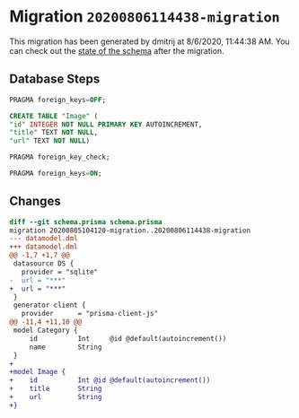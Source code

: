 # Migration `20200806114438-migration`

This migration has been generated by dmitrij at 8/6/2020, 11:44:38 AM.
You can check out the [state of the schema](./schema.prisma) after the migration.

## Database Steps

```sql
PRAGMA foreign_keys=OFF;

CREATE TABLE "Image" (
"id" INTEGER NOT NULL PRIMARY KEY AUTOINCREMENT,
"title" TEXT NOT NULL,
"url" TEXT NOT NULL)

PRAGMA foreign_key_check;

PRAGMA foreign_keys=ON;
```

## Changes

```diff
diff --git schema.prisma schema.prisma
migration 20200805104120-migration..20200806114438-migration
--- datamodel.dml
+++ datamodel.dml
@@ -1,7 +1,7 @@
 datasource DS {
   provider = "sqlite"
-  url = "***"
+  url = "***"
 }
 generator client {
   provider      = "prisma-client-js"
@@ -11,4 +11,10 @@
 model Category {
     id          Int     @id @default(autoincrement())
     name        String
 }
+
+model Image {
+    id          Int @id @default(autoincrement())
+    title       String
+    url         String
+}
```


